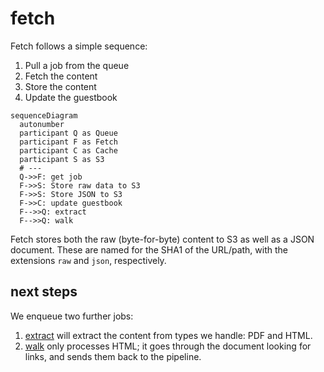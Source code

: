 # fetch

Fetch follows a simple sequence:

1. Pull a job from the queue
2. Fetch the content
3. Store the content
4. Update the guestbook

```mermaid
sequenceDiagram
  autonumber
  participant Q as Queue
  participant F as Fetch
  participant C as Cache
  participant S as S3
  # ---
  Q->>F: get job
  F->>S: Store raw data to S3
  F->>S: Store JSON to S3
  F->>C: update guestbook
  F-->>Q: extract
  F-->>Q: walk
```

Fetch stores both the raw (byte-for-byte) content to S3 as well as a JSON document. These are named for the SHA1 of the URL/path, with the extensions `raw` and `json`, respectively.

## next steps

We enqueue two further jobs:

1. [extract](extract.md) will extract the content from types we handle: PDF and HTML.
2. [walk](walk.md) only processes HTML; it goes through the document looking for links, and sends them back to the pipeline.

